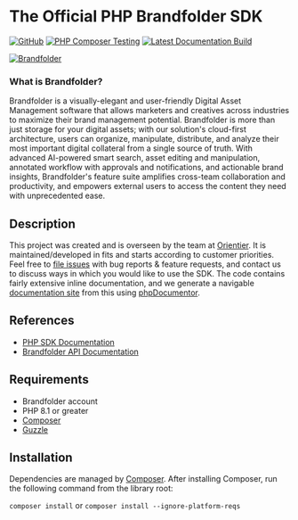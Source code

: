 # The Official PHP Brandfolder SDK

[![GitHub](https://img.shields.io/github/license/orientier/brandfolder-sdk-php)](https://github.com/orientier/brandfolder-sdk-php/blob/master/LICENSE)
[![PHP Composer Testing](https://github.com/orientier/brandfolder-sdk-php/workflows/PHP%20Composer%20Testing/badge.svg)](https://github.com/orientier/brandfolder-sdk-php/actions?query=workflow%3A%22PHP+Composer+Testing%22)
[![Latest Documentation Build](https://github.com/orientier/brandfolder-sdk-php/workflows/Generate%20phpDoc/badge.svg)](https://github.com/orientier/brandfolder-sdk-php/actions?query=workflow%3A%22Generate+phpDoc%22)

[![Brandfolder](https://cdn.brandfolder.io/YUHW9ZNT/as/znoqr595/Primary_Brandfolder_Logo.png?width=400)](https://brandfolder.com)

### What is Brandfolder?

Brandfolder is a visually-elegant and user-friendly Digital Asset Management software that allows marketers and creatives across industries to maximize their brand management potential. Brandfolder is more than just storage for your digital assets; with our solution's cloud-first architecture, users can organize, manipulate, distribute, and analyze their most important digital collateral from a single source of truth. With advanced AI-powered smart search, asset editing and manipulation, annotated workflow with approvals and notifications, and actionable brand insights, Brandfolder's feature suite amplifies cross-team collaboration and productivity, and empowers external users to access the content they need with unprecedented ease.

## Description

This project was created and is overseen by the team at [Orientier](https://www.orientier.com). It is maintained/developed in fits and starts according to customer priorities. Feel free to [file issues](https://github.com/orientier/brandfolder-sdk-php/issues) with bug reports & feature requests, and contact us to discuss ways in which you would like to use the SDK.
The code contains fairly extensive inline documentation, and we generate a navigable [documentation site](https://docs.orientier.com/brandfolder-sdk-php) from this using [phpDocumentor](https://www.phpdoc.org/).

## References

- [PHP SDK Documentation](https://docs.orientier.com/brandfolder-sdk-php)
- [Brandfolder API Documentation](https://developers.brandfolder.com)

## Requirements

- Brandfolder account
- PHP 8.1 or greater
- [Composer](https://getcomposer.org)
- [Guzzle](https://github.com/guzzle/guzzle)

## Installation

Dependencies are managed by [Composer](https://getcomposer.org). After
installing Composer, run the following command from the library root:

`composer install`
or
`composer install --ignore-platform-reqs`
